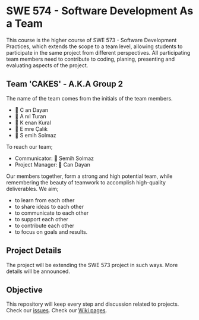 # SWE 574 - Software Development As a Team

This course is the higher course of SWE 573 - Software Development Practices, which extends the scope to a team level, allowing students to participate in the same project from different perspectives. All participating team members need to contribute to coding, planing, presenting and evaluating aspects of the project.

## Team 'CAKES' - A.K.A Group 2

The name of the team comes from the initials of the team members.

- 🍰 C an Dayan
- 🍰 A nıl Turan
- 🍰 K enan Kural
- 🍰 E mre Çalık
- 🍰 S emih Solmaz

To reach our team;

- Communicator: 🍰 Semih Solmaz
- Project Manager: 🍰 Can Dayan

Our members together, form a strong and high potential team, while remembering the beauty of teamwork to accomplish high-quality deliverables.
We aim; 
- to learn from each other
- to share ideas to each other
- to communicate to each other
- to support each other
- to contribute each other
- to focus on goals and results.

## Project Details

The project will be extending the SWE 573 project in such ways. More details will be announced.

## Objective

This repository will keep every step and discussion related to projects.
Check our [issues](https://github.com/active-sludge/swe574-group2/issues).
Check our [Wiki pages](https://github.com/active-sludge/swe574-group2/wiki).
